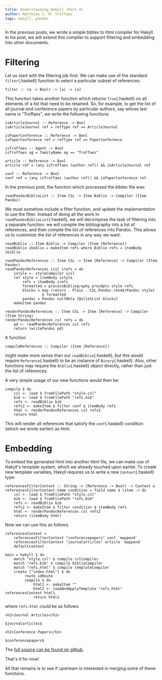 ```yaml
---
title: Understanding Hakyll (Part 4)
author: Matthias C. M. Troffaes
tags: hakyll, pandoc
---
```


In the previous posts, we wrote a simple bibtex to html compiler for Hakyll.
In his post, we will extend this compiler to support filtering and embedding
into other documents.

Filtering
=========

Let us start with the filtering job first. We can make use of the standard
`filter`{.haskell} function to select a particular subset of references:

``` {.sourceCode .haskell}
filter :: (a -> Bool) -> [a] -> [a]
```

This function takes another function which returns `True`{.haskell} on
all elements of a list that need to be retained. So, for example, to
get the list of all journal and conference papers by particular authors, say
whose last name is "Troffaes", we write the following functions:

``` {.sourceCode .haskell}
isArticleJournal :: Reference -> Bool
isArticleJournal ref = refType ref == ArticleJournal

isPaperConference :: Reference -> Bool
isPaperConference ref = refType ref == PaperConference

isTroffaes :: Agent -> Bool
isTroffaes ag = familyName ag == "Troffaes"

article :: Reference -> Bool
article ref = (any isTroffaes (author ref)) && isArticleJournal ref

conf :: Reference -> Bool
conf ref = (any isTroffaes (author ref)) && isPaperConference ref
```

In the previous post, the function which processed the bibtex file was:

``` {.sourceCode .haskell}
readPandocBiblioList :: Item CSL -> Item Biblio -> Compiler (Item Pandoc)
```

We must somehow include a filter function,
and update the implementation to use the filter.
Instead of doing all the work in `readPandocBiblioList`{.haskell},
we will decompose the task of filtering into a separate function:
we will compile the bibliography into a list of references,
and then compile the list of references into Pandoc.
This allows us to customize the list of references
in any way we want.

``` {.sourceCode .haskell}
readBiblio :: Item Biblio -> Compiler (Item [Reference])
readBiblio ibiblio = makeItem refs where Biblio refs = itemBody ibiblio

readPandocReferences :: Item CSL -> Item [Reference] -> Compiler (Item Pandoc)
readPandocReferences icsl irefs = do
    istyle <- styleCompiler icsl
    let style = itemBody istyle
        refs = itemBody irefs
        formatted = processBibliography procOpts style refs
        blocks = map (return . Plain . CSL.Pandoc.renderPandoc style)
                 $ formatted
        pandoc = Pandoc nullMeta [BulletList blocks]
    makeItem pandoc

renderPandocReferences :: Item CSL -> Item [Reference] -> Compiler (Item String)
renderPandocReferences csl refs = do
    pd <- readPandocReferences csl refs
    return (writePandoc pd)
```

A function

``` {.sourceCode .haskell}
compileReferences :: Compiler (Item [Reference])
```

might make more sense than our `readBiblio`{.haskell}, but this would
require `Reference`{.haskell} to be an instance of
`Binary`{.haskell}. Also, other functions may require the
`Biblio`{.haskell} object directly, rather than just the list of
references.

A very simple usage of our new functions would then be:

``` {.sourceCode .haskell}
compile $ do
    csl <- load $ fromFilePath "style.csl"
    bib <- load $ fromFilePath "refs.bib"
    refs <- readBiblio bib
    refs2 <- makeItem $ filter conf $ itemBody refs
    html <- renderPandocReferences csl refs2
    return html
```

This will render all references that satisfy the `conf`{.haskell}
condition (which we wrote earlier) as html.

Embedding
=========

To embed the generated html into another html file,
we can make use of Hakyll's template system,
which we already touched upon earlier.
To create new template variables, Hakyll requires us to write
a new `Context`{.haskell} type:

``` {.sourceCode .haskell}
referencesFilterContext :: String -> (Reference -> Bool) -> Context a
referencesFilterContext name condition = field name $ \item -> do
    csl <- load $ fromFilePath "style.csl"
    bib <- load $ fromFilePath "refs.bib"
    refs <- readBiblio bib
    refs2 <- makeItem $ filter condition $ itemBody refs
    html <- renderPandocReferences csl refs2
    return (itemBody html)
```

Now we can use this as follows:

``` {.sourceCode .haskell}
referencesContext =
    referencesFilterContext "conferencepapers" conf `mappend`
    referencesFilterContext "journalarticles" article `mappend`
    defaultContext

main = hakyll $ do
    match "style.csl" $ compile cslCompiler
    match "refs.bib" $ compile biblioCompiler
    match "refs.html" $ compile templateCompiler
    create ["index.html"] $ do
         route idRoute
         compile $ do
             html1 <- makeItem ""
             html2 <- loadAndApplyTemplate "refs.html" referencesContext html1
             return html2
```

where `refs.html` could be as follows:

```
<h2>Journal Articles</h2>

$journalarticles$

<h2>Conference Papers</h2>

$conferencepapers$
```

The [full source can be found on github](https://github.com/mcmtroffaes/homepage/tree/master/posts/2015-06-30/).

That's it for now!

All that remains is to see if upstream
is interested in merging some of these functions.
